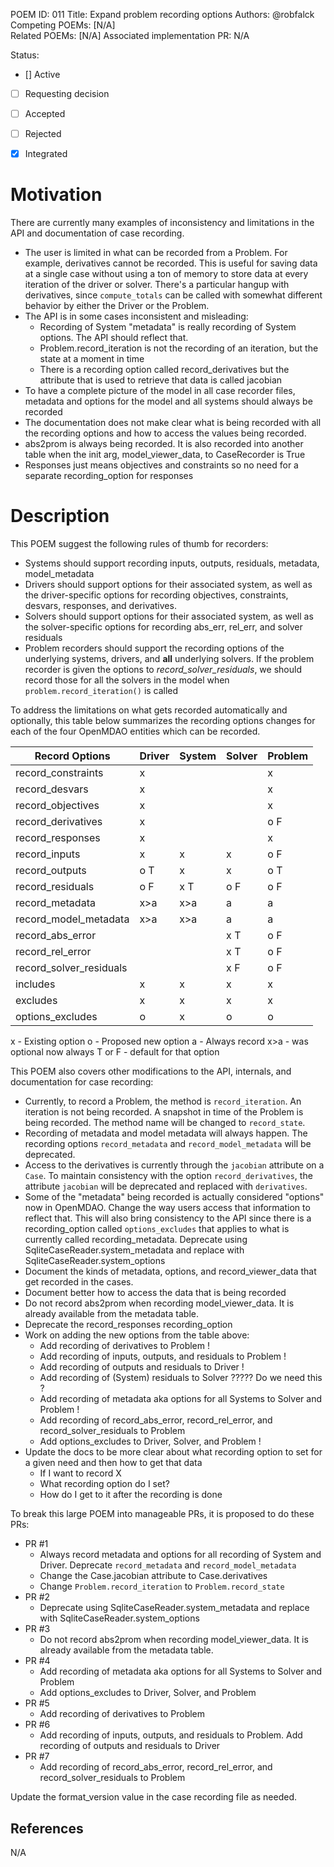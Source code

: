 POEM ID: 011
Title: Expand problem recording options
Authors: @robfalck
Competing POEMs: [N/A]  
Related POEMs: [N/A]
Associated implementation PR: N/A

Status:

- [] Active
- [ ] Requesting decision
- [ ] Accepted
- [ ] Rejected
- [x] Integrated


Motivation
==========
There are currently many examples of inconsistency and limitations in the API and documentation of case recording. 

* The user is limited in what can be recorded from a Problem. For example, derivatives cannot be recorded. 
  This is useful for saving data at a single case without using a ton of memory to store data at every iteration 
  of the driver or solver. There's a particular hangup with derivatives, since `compute_totals` can be called with 
  somewhat different behavior by either the Driver or the Problem.
* The API is in some cases inconsistent and misleading:
    * Recording of System "metadata" is really recording of System options. The API should reflect that.
    * Problem.record_iteration is not the recording of an iteration, but the state at a moment in time
    * There is a recording option called record_derivatives but the attribute that is used to retrieve that 
    data is called jacobian
* To have a complete picture of the model in all case recorder files, metadata and options for the model and all 
  systems should always be recorded
* The documentation does not make clear what is being recorded with all the recording options and how to access the 
  values being recorded.
* abs2prom is always being recorded. It is also recorded into another table when the init arg, model_viewer_data,
  to CaseRecorder is True
* Responses just means objectives and constraints so no need for a separate recording_option for responses



Description
===========

This POEM suggest the following rules of thumb for recorders:

* Systems should support recording inputs, outputs, residuals, metadata, model_metadata
* Drivers should support options for their associated system, as well as the driver-specific options for recording 
  objectives, constraints, desvars, responses, and derivatives.
* Solvers should support options for their associated system, as well as the solver-specific options for recording 
  abs_err, rel_err, and solver residuals
* Problem recorders should support the recording options of the underlying systems, drivers, and **all** underlying 
  solvers.  If the problem recorder is given the options to _record_solver_residuals_, we should record those for all 
  the solvers in the model when `problem.record_iteration()` is called

To address the limitations on what gets recorded automatically and optionally, this table below 
summarizes the recording options changes for each of the four OpenMDAO entities which can be recorded.

| Record Options          | Driver | System | Solver | Problem |
|-------------------------|--------|--------|--------|---------|
| record_constraints      |   x    |        |        |    x    |
| record_desvars          |   x    |        |        |    x    |
| record_objectives       |   x    |        |        |    x    |
| record_derivatives      |   x    |        |        |    o F  |
| record_responses        |   x    |        |        |    x    |
| record_inputs           |   x    |    x   |    x   |    o F  |
| record_outputs          |   o T  |    x   |    x   |    o T  |
| record_residuals        |   o F  |    x T |    o F |    o F  |
| record_metadata         |   x>a  |    x>a |    a   |    a    |
| record_model_metadata   |   x>a  |    x>a |    a   |    a    |
| record_abs_error        |        |        |    x T |    o F  |
| record_rel_error        |        |        |    x T |    o F  |
| record_solver_residuals |        |        |    x F |    o F  |
| includes                |   x    |    x   |    x   |    x    |
| excludes                |   x    |    x   |    x   |    x    |
| options_excludes        |   o    |    x   |    o   |    o    |

x - Existing option
o - Proposed new option
a - Always record
x>a - was optional now always
T or F - default for that option


This POEM also covers other modifications to the API, internals, and documentation for case recording:

* Currently, to record a Problem, the method is `record_iteration`. An iteration is not being recorded. A snapshot 
  in time of the Problem is being recorded. The method name will be changed to `record_state`.
* Recording of metadata and model metadata will always happen. The recording options 
  `record_metadata` and `record_model_metadata` will be deprecated.
* Access to the derivatives is currently through the `jacobian` attribute on a `Case`. To maintain consistency with 
  the option `record_derivatives`, the attribute `jacobian` will be deprecated and replaced with `derivatives`.
* Some of the "metadata" being recorded is actually considered "options" now in OpenMDAO. 
  Change the way users access that information to reflect that. This will also bring consistency to the API since there
  is a recording_option called `options_excludes` that applies to what is currently called recording_metadata. Deprecate
  using SqliteCaseReader.system_metadata and replace with SqliteCaseReader.system_options
* Document the kinds of metadata, options, and record_viewer_data that get recorded in the cases.
* Document better how to access the data that is being recorded
* Do not record abs2prom when recording model_viewer_data. It is already available from the metadata table.
* Deprecate the record_responses recording_option
* Work on adding the new options from the table above:
    * Add recording of derivatives to Problem !
    * Add recording of inputs, outputs, and residuals to Problem !
    * Add recording of outputs and residuals to Driver !
    * Add recording of (System) residuals to Solver ????? Do we need this ?
    * Add recording of metadata aka options for all Systems to Solver and Problem !
    * Add recording of record_abs_error, record_rel_error, and record_solver_residuals to Problem
    * Add options_excludes to Driver, Solver, and Problem !
* Update the docs to be more clear about what recording option to set for a given need and then how to get that data
    * If I want to record X
    * What recording option do I set?
    * How do I get to it after the recording is done
    
To break this large POEM into manageable PRs, it is proposed to do these PRs:

* PR #1
    * Always record metadata and options for all recording of System and Driver. 
        Deprecate `record_metadata` and `record_model_metadata`
    * Change the Case.jacobian attribute to Case.derivatives
    * Change `Problem.record_iteration` to `Problem.record_state`
* PR #2
    * Deprecate using SqliteCaseReader.system_metadata and replace with SqliteCaseReader.system_options
* PR #3
    * Do not record abs2prom when recording model_viewer_data. It is already available from the metadata table.
* PR #4
    * Add recording of metadata aka options for all Systems to Solver and Problem
    * Add options_excludes to Driver, Solver, and Problem
* PR #5
    * Add recording of derivatives to Problem
* PR #6
    * Add recording of inputs, outputs, and residuals to Problem. Add recording of outputs and residuals to Driver
* PR #7
    * Add recording of record_abs_error, record_rel_error, and record_solver_residuals to Problem
 
 
 Update the format_version value in the case recording file as needed.


References
----------

N/A
